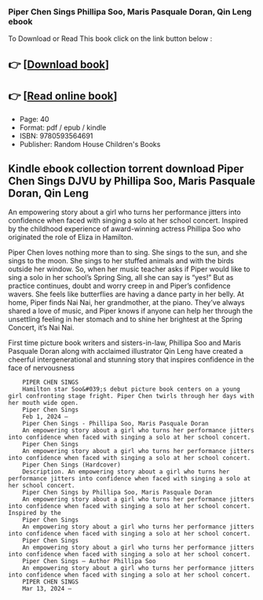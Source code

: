 ### Piper Chen Sings Phillipa Soo, Maris Pasquale Doran, Qin Leng ebook

To Download or Read This book click on the link button below :

## 👉  [**[Download book](http://ebooksharez.info/download.php?group=book&from=github.com&id=705269&lnk=1079 "Download book")**]

## 👉  [**[Read online book](http://ebooksharez.info/download.php?group=book&from=github.com&id=705269&lnk=1079 "Read online book")**]


* Page: 40
* Format: pdf / epub / kindle
* ISBN: 9780593564691
* Publisher: Random House Children&#039;s Books



## Kindle ebook collection torrent download Piper Chen Sings DJVU by Phillipa Soo, Maris Pasquale Doran, Qin Leng



An empowering story about a girl who turns her performance jitters into confidence when faced with singing a solo at her school concert. Inspired by the childhood experience of award-winning actress Phillipa Soo who originated the role of Eliza in Hamilton.
 
Piper Chen loves nothing more than to sing. She sings to the sun, and she sings to the moon. She sings to her stuffed animals and with the birds outside her window. So, when her music teacher asks if Piper would like to sing a solo in her school’s Spring Sing, all she can say is “yes!” But as practice continues, doubt and worry creep in and Piper’s confidence wavers. She feels like butterflies are having a dance party in her belly. At home, Piper finds Nai Nai, her grandmother, at the piano. They’ve always shared a love of music, and Piper knows if anyone can help her through the unsettling feeling in her stomach and to shine her brightest at the Spring Concert, it’s Nai Nai.
 
 First time picture book writers and sisters-in-law, Phillipa Soo and Maris Pasquale Doran along with acclaimed illustrator Qin Leng have created a cheerful intergenerational and stunning story that inspires confidence in the face of nervousness


        PIPER CHEN SINGS
        Hamilton star Soo&#039;s debut picture book centers on a young girl confronting stage fright. Piper Chen twirls through her days with her mouth wide open.
        Piper Chen Sings
        Feb 1, 2024 —
        Piper Chen Sings - Phillipa Soo, Maris Pasquale Doran
        An empowering story about a girl who turns her performance jitters into confidence when faced with singing a solo at her school concert.
        Piper Chen Sings
        An empowering story about a girl who turns her performance jitters into confidence when faced with singing a solo at her school concert.
        Piper Chen Sings (Hardcover)
        Description. An empowering story about a girl who turns her performance jitters into confidence when faced with singing a solo at her school concert.
        Piper Chen Sings by Phillipa Soo, Maris Pasquale Doran
        An empowering story about a girl who turns her performance jitters into confidence when faced with singing a solo at her school concert. Inspired by the
        Piper Chen Sings
        An empowering story about a girl who turns her performance jitters into confidence when faced with singing a solo at her school concert.
        Piper Chen Sings
        An empowering story about a girl who turns her performance jitters into confidence when faced with singing a solo at her school concert.
        Piper Chen Sings – Author Phillipa Soo
        An empowering story about a girl who turns her performance jitters into confidence when faced with singing a solo at her school concert.
        PIPER CHEN SINGS
        Mar 13, 2024 —
    




